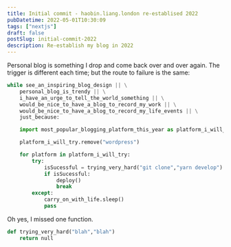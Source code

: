 ```yaml
---
title: Initial commit - haobin.liang.london re-establised 2022
pubDatetime: 2022-05-01T10:30:09
tags: ["nextjs"]
draft: false
postSlug: initial-commit-2022
description: Re-establish my blog in 2022
---
```


Personal blog is something I drop and come back over and over again. The trigger is different each time; but the route to failure is the same:

```python
while see_an_inspiring_blog_design || \
    personal_blog_is_trendy || \
    i_have_an_urge_to_tell_the_world_something || \
    would_be_nice_to_have_a_blog_to_record_my_work || \
    would_be_nice_to_have_a_blog_to_record_my_life_events || \
    just_because:

    import most_popular_blogging_platform_this_year as platform_i_will_try from 'google'

    platform_i_will_try.remove("wordpress")

    for platform in platform_i_will_try:
        try:
            isSucessful = trying_very_hard("git clone","yarn develop")
            if isSucessful:
                deploy()
                break
        except:
            carry_on_with_life.sleep()
            pass
```

Oh yes, I missed one function.

```python
def trying_very_hard("blah","blah")
    return null
```
